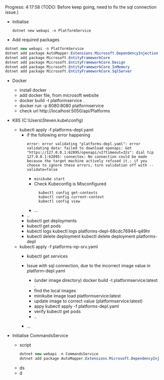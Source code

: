 Progress: 4:17:58  (TODO: Before keep going, need to fix the sql connection issue.)
- Initialise

  ```dotnet new webapi -n PlatformService```
- Add required packages
  
```c#
dotnet new webapi -n PlatformService
dotnet add package AutoMapper.Extensions.Microsoft.DependencyInjection
dotnet add package Microsoft.EntityFrameworkCore
dotnet add package Microsoft.EntityFrameworkCore.Design
dotnet add package Microsoft.EntityFrameworkCore.InMemory
dotnet add package Microsoft.EntityFrameworkCore.SqlServer
```

- Docker
  - install docker
  - add docker file, from microsoft website
  - docker build -t platformservice .
  - docker run -p 8080:8080 platformservice
  - check url http://localhost:5050/api/Platforms

- K8S (C:\Users\Steven\.kube\config)
  - kubectl apply -f platforms-depl.yaml
    - if the following error happening
      ```terminal
      error: error validating "platforms-depl.yaml": error validating data: failed to download openapi: Get "https://127.0.0.1:62895/openapi/v2?timeout=32s": dial tcp 127.0.0.1:62895: connectex: No connection could be made because the target machine actively refused it.; if you choose to ignore these errors, turn validation off with --validate=false
      ```
      - ```minikube start```
      - Check Kubeconfig is Misconfigured
        ```terminal
          kubectl config get-contexts
          kubectl config current-context
          kubectl config view
        ```
      - ...
    - ..
    - kubectl get deployments
    - kubectl get pods
    - kubectl logs <pod-name>
      kubectl logs platforms-depl-68cdc76944-q49hr
    - kubectl delete deployment <deployment-name>
      kubectl delete deployment platforms-depl
  - kubectl apply -f platforms-np-srv.yaml
    - kubectl get services
    - Issue with sql connection, due to the incorrect image value in platform-depl.yaml
      - (under image directory) docker build -t platformservice:latest . 
      - find the local images 
      - minikube image load platformservice:latest
      - update image to correct value (platformservice:latest)
      - appy
        kubectl apply -f platforms-depl.yaml
      - verify
        kubectl get pods
      - ..
 
    - ...

- Initialise CommandsService
  - script 
    ```c#
    dotnet new webapi -n CommandsService
    dotnet add package AutoMapper.Extensions.Microsoft.DependencyInjection
    ```
  - ds
  - d
